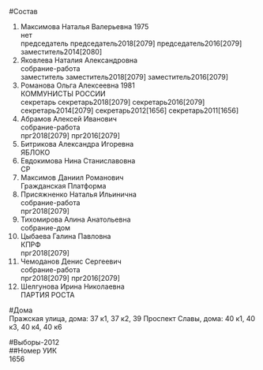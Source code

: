 #Состав  
1. Максимова Наталья Валерьевна 1975  
    нет  
    председатель председатель2018[2079] председатель2016[2079] заместитель2014[2080]  
2. Яковлева Наталия Александровна  
    собрание-работа  
    заместитель заместитель2018[2079] заместитель2016[2079]  
3. Романова Ольга Алексеевна 1981  
    КОММУНИСТЫ РОССИИ  
    секретарь секретарь2018[2079] секретарь2016[2079] секретарь2014[2079] секретарь2012[1656] секретарь2011[1656]  
4. Абрамов Алексей Иванович  
    собрание-работа  
    прг2018[2079] прг2016[2079]  
5. Битрикова Александра Игоревна  
    ЯБЛОКО  
6. Евдокимова Нина Станиславовна  
    СР  
7. Максимов Даниил Романович  
    Гражданская Платформа  
8. Присяжненко Наталья Ильинична  
    собрание-работа  
    прг2018[2079]  
9. Тихомирова Алина Анатольевна  
    собрание-дом  
10. Цыбаева Галина Павловна  
    КПРФ  
    прг2018[2079]  
11. Чемоданов Денис Сергеевич  
    собрание-работа  
    прг2018[2079] прг2016[2079]  
12. Шелгунова Ирина Николаевна  
    ПАРТИЯ РОСТА  
  
#Дома  
Пражская улица, дома: 37 к1, 37 к2, 39 Проспект Славы, дома: 40 к1, 40 к3, 40 к4, 40 к6  
  
#Выборы-2012  
##Номер УИК  
1656  
